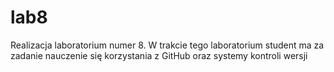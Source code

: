 # lab8
Realizacja laboratorium numer 8.
W trakcie tego laboratorium student ma za zadanie nauczenie się korzystania z GitHub oraz systemy kontroli wersji
